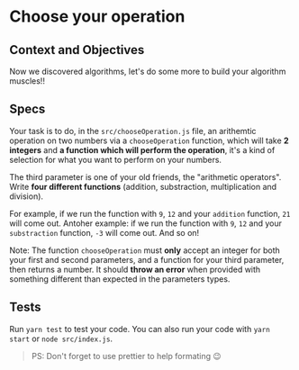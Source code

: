 # Choose your operation

## Context and Objectives

Now we discovered algorithms, let's do some more to build your algorithm muscles!!

## Specs

Your task is to do, in the `src/chooseOperation.js` file, an arithemtic operation on two numbers via a `chooseOperation` function, which will take **2 integers** and **a function which will perform the operation**, it's a kind of selection for what you want to perform on your numbers.

The third parameter is one of your old friends, the "arithmetic operators". Write **four different functions** (addition, substraction, multiplication and division).

For example, if we run the function with `9`, `12` and your `addition` function, `21` will come out.
Antoher example: if we run the function with `9`, `12` and your `substraction` function, `-3` will come out.
And so on!

Note: The function `chooseOperation` must **only** accept an integer for both your first and second parameters, and a function for your third parameter, then returns a number.
It should **throw an error** when provided with something different than expected in the parameters types.

## Tests

Run `yarn test` to test your code.
You can also run your code with `yarn start` or `node src/index.js`.

> PS: Don't forget to use prettier to help formating 😉
